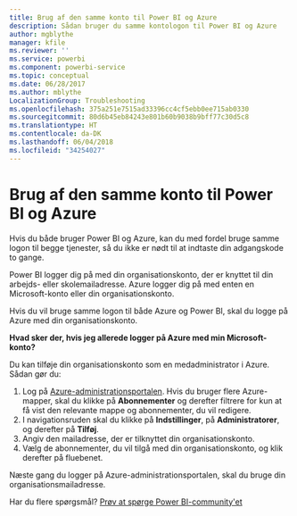 ```yaml
---
title: Brug af den samme konto til Power BI og Azure
description: Sådan bruger du samme kontologon til Power BI og Azure
author: mgblythe
manager: kfile
ms.reviewer: ''
ms.service: powerbi
ms.component: powerbi-service
ms.topic: conceptual
ms.date: 06/28/2017
ms.author: mblythe
LocalizationGroup: Troubleshooting
ms.openlocfilehash: 375a251e7515ad33396cc4cf5ebb0ee715ab0330
ms.sourcegitcommit: 80d6b45eb84243e801b60b9038b9bff77c30d5c8
ms.translationtype: HT
ms.contentlocale: da-DK
ms.lasthandoff: 06/04/2018
ms.locfileid: "34254027"
---
```

# <a name="using-the-same-account-for-power-bi-and-azure"></a>Brug af den samme konto til Power BI og Azure
Hvis du både bruger Power BI og Azure, kan du med fordel bruge samme logon til begge tjenester, så du ikke er nødt til at indtaste din adgangskode to gange.

Power BI logger dig på med din organisationskonto, der er knyttet til din arbejds- eller skolemailadresse.  Azure logger dig på med enten en Microsoft-konto eller din organisationskonto.

Hvis du vil bruge samme logon til både Azure og Power BI, skal du logge på Azure med din organisationskonto.

**Hvad sker der, hvis jeg allerede logger på Azure med min Microsoft-konto?**

Du kan tilføje din organisationskonto som en medadministrator i Azure.  Sådan gør du:

1. Log på [Azure-administrationsportalen](http://manage.windowsazure.com/). Hvis du bruger flere Azure-mapper, skal du klikke på **Abonnementer** og derefter filtrere for kun at få vist den relevante mappe og abonnementer, du vil redigere.
2. I navigationsruden skal du klikke på **Indstillinger**, på **Administratorer**, og derefter på **Tilføj**.
3. Angiv den mailadresse, der er tilknyttet din organisationskonto.
4. Vælg de abonnementer, du vil tilgå med din organisationskonto, og klik derefter på fluebenet.

Næste gang du logger på Azure-administrationsportalen, skal du bruge din organisationsmailadresse.

Har du flere spørgsmål? [Prøv at spørge Power BI-community'et](http://community.powerbi.com/)

